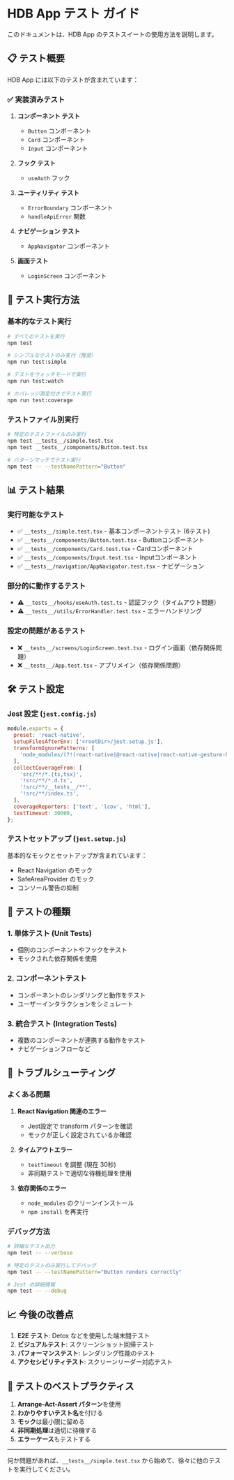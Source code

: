 # HDB App テスト ガイド

このドキュメントは、HDB App のテストスイートの使用方法を説明します。

## 📋 テスト概要

HDB App には以下のテストが含まれています：

### ✅ 実装済みテスト

1. **コンポーネント テスト**
   - `Button` コンポーネント
   - `Card` コンポーネント  
   - `Input` コンポーネント

2. **フック テスト**
   - `useAuth` フック

3. **ユーティリティ テスト**
   - `ErrorBoundary` コンポーネント
   - `handleApiError` 関数

4. **ナビゲーション テスト**
   - `AppNavigator` コンポーネント

5. **画面テスト**
   - `LoginScreen` コンポーネント

## 🚀 テスト実行方法

### 基本的なテスト実行

```bash
# すべてのテストを実行
npm test

# シンプルなテストのみ実行（推奨）
npm run test:simple

# テストをウォッチモードで実行
npm run test:watch

# カバレッジ測定付きでテスト実行
npm run test:coverage
```

### テストファイル別実行

```bash
# 特定のテストファイルのみ実行
npm test __tests__/simple.test.tsx
npm test __tests__/components/Button.test.tsx

# パターンマッチでテスト実行
npm test -- --testNamePattern="Button"
```

## 📊 テスト結果

### 実行可能なテスト
- ✅ `__tests__/simple.test.tsx` - 基本コンポーネントテスト (6テスト)
- ✅ `__tests__/components/Button.test.tsx` - Buttonコンポーネント
- ✅ `__tests__/components/Card.test.tsx` - Cardコンポーネント
- ✅ `__tests__/components/Input.test.tsx` - Inputコンポーネント
- ✅ `__tests__/navigation/AppNavigator.test.tsx` - ナビゲーション

### 部分的に動作するテスト
- ⚠️  `__tests__/hooks/useAuth.test.ts` - 認証フック（タイムアウト問題）
- ⚠️  `__tests__/utils/ErrorHandler.test.tsx` - エラーハンドリング

### 設定の問題があるテスト
- ❌ `__tests__/screens/LoginScreen.test.tsx` - ログイン画面（依存関係問題）
- ❌ `__tests__/App.test.tsx` - アプリメイン（依存関係問題）

## 🛠️ テスト設定

### Jest 設定 (`jest.config.js`)

```javascript
module.exports = {
  preset: 'react-native',
  setupFilesAfterEnv: ['<rootDir>/jest.setup.js'],
  transformIgnorePatterns: [
    'node_modules/(?!(react-native|@react-native|react-native-gesture-handler|@react-navigation|react-native-safe-area-context|react-native-screens)/)',
  ],
  collectCoverageFrom: [
    'src/**/*.{ts,tsx}',
    '!src/**/*.d.ts',
    '!src/**/__tests__/**',
    '!src/**/index.ts',
  ],
  coverageReporters: ['text', 'lcov', 'html'],
  testTimeout: 30000,
};
```

### テストセットアップ (`jest.setup.js`)

基本的なモックとセットアップが含まれています：
- React Navigation のモック
- SafeAreaProvider のモック
- コンソール警告の抑制

## 📝 テストの種類

### 1. 単体テスト (Unit Tests)
- 個別のコンポーネントやフックをテスト
- モックされた依存関係を使用

### 2. コンポーネントテスト
- コンポーネントのレンダリングと動作をテスト
- ユーザーインタラクションをシミュレート

### 3. 統合テスト (Integration Tests)
- 複数のコンポーネントが連携する動作をテスト
- ナビゲーションフローなど

## 🔧 トラブルシューティング

### よくある問題

1. **React Navigation 関連のエラー**
   - Jest設定で transform パターンを確認
   - モックが正しく設定されているか確認

2. **タイムアウトエラー**
   - `testTimeout` を調整 (現在 30秒)
   - 非同期テストで適切な待機処理を使用

3. **依存関係のエラー**
   - `node_modules` のクリーンインストール
   - `npm install` を再実行

### デバッグ方法

```bash
# 詳細なテスト出力
npm test -- --verbose

# 特定のテストのみ実行してデバッグ
npm test -- --testNamePattern="Button renders correctly"

# Jest の詳細情報
npm test -- --debug
```

## 📈 今後の改善点

1. **E2E テスト**: Detox などを使用した端末間テスト
2. **ビジュアルテスト**: スクリーンショット回帰テスト
3. **パフォーマンステスト**: レンダリング性能のテスト
4. **アクセシビリティテスト**: スクリーンリーダー対応テスト

## 🎯 テストのベストプラクティス

1. **Arrange-Act-Assert パターン**を使用
2. **わかりやすいテスト名**を付ける
3. **モック**は最小限に留める
4. **非同期処理**は適切に待機する
5. **エラーケース**もテストする

---

何か問題があれば、`__tests__/simple.test.tsx` から始めて、徐々に他のテストを実行してください。